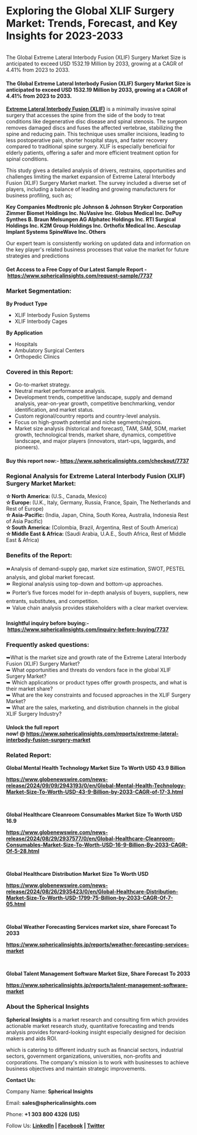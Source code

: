 <div class="wow_read_blog_hdr_img">
<div class="wow_read_blog_hdr_img_innr">
<h1>Exploring the Global XLIF Surgery Market: Trends, Forecast, and Key Insights for 2023-2033</h1>
</div>
<div class="wow_main_float_head_img"><img src="https://www.wowonder.xyz/upload/photos/2025/01/rLwDzoBjtuvKnPuTtZsB_08_7e5c02624b82bdcd626724af557272c8_image.jpg" alt="" /></div>
</div>
<div class="read-blog-container">
<div class="read-blog-desc">
<p class="mb-0">The Global Extreme Lateral Interbody Fusion (XLIF) Surgery Market Size is anticipated to exceed USD 1532.19 Million by 2033, growing at a CAGR of 4.41% from 2023 to 2033.</p>
</div>
<div class="read-content">
<h4><strong>The Global Extreme Lateral Interbody Fusion (XLIF) Surgery Market Size is anticipated to exceed USD 1532.19 Million by 2033, growing at a CAGR of 4.41% from 2023 to 2033.</strong></h4>
<p><a href="https://www.sphericalinsights.com/reports/extreme-lateral-interbody-fusion-surgery-market" target="_blank" rel="noopener"><strong>Extreme Lateral Interbody Fusion (XLIF)</strong></a>&nbsp;is a minimally invasive spinal surgery that accesses the spine from the side of the body to treat conditions like degenerative disc disease and spinal stenosis. The surgeon removes damaged discs and fuses the affected vertebrae, stabilizing the spine and reducing pain. This technique uses smaller incisions, leading to less postoperative pain, shorter hospital stays, and faster recovery compared to traditional spine surgery. XLIF is especially beneficial for elderly patients, offering a safer and more efficient treatment option for spinal conditions.</p>
<p>This study gives a detailed analysis of drivers, restrains, opportunities and challenges limiting the market expansion of Extreme Lateral Interbody Fusion (XLIF) Surgery Market market. The survey included a diverse set of players, including a balance of leading and growing manufacturers for business profiling, such as;</p>
<p><strong>Key Companies Medtronic plc Johnson &amp; Johnson Stryker Corporation Zimmer Biomet Holdings Inc. NuVasive Inc. Globus Medical Inc. DePuy Synthes B. Braun Melsungen AG Alphatec Holdings Inc. RTI Surgical Holdings Inc. K2M Group Holdings Inc. Orthofix Medical Inc. Aesculap Implant Systems SpineWave Inc. Others</strong></p>
<p>Our expert team is consistently working on updated data and information on the key player's related business processes that value the market for future strategies and predictions</p>
<h4><strong>Get Access to a Free Copy of Our Latest Sample Report -&nbsp;<a href="https://www.sphericalinsights.com/request-sample/7737" rel="nofollow">https://www.sphericalinsights.com/request-sample/7737</a></strong></h4>
<h3><strong>Market Segmentation:</strong></h3>
<p><strong>By Product Type</strong></p>
<ul>
<li>XLIF Interbody Fusion Systems</li>
<li>XLIF Interbody Cages</li>
</ul>
<p><strong>By Application</strong></p>
<ul>
<li>Hospitals</li>
<li>Ambulatory Surgical Centers</li>
<li>Orthopedic Clinics</li>
</ul>
<h3>Covered in this Report:</h3>
<ul>
<li>Go-to-market strategy.</li>
<li>Neutral market performance analysis.</li>
<li>Development trends, competitive landscape, supply and demand analysis, year-on-year growth, competitive benchmarking, vendor identification, and market status.</li>
<li>Custom regional/country reports and country-level analysis.</li>
<li>Focus on high-growth potential and niche segments/regions.</li>
<li>Market size analysis (historical and forecast), TAM, SAM, SOM, market growth, technological trends, market share, dynamics, competitive landscape, and major players (innovators, start-ups, laggards, and pioneers).</li>
</ul>
<h4>Buy this report now:-&nbsp;<a href="https://www.sphericalinsights.com/checkout/7737" rel="nofollow">https://www.sphericalinsights.com/checkout/7737</a></h4>
<h3><strong>Regional Analysis for Extreme Lateral Interbody Fusion (XLIF) Surgery Market Market:</strong></h3>
<p><strong>✫ North America:&nbsp;</strong>(U.S., Canada, Mexico)<br /><strong>✫ Europe:&nbsp;</strong>(U.K., Italy, Germany, Russia, France, Spain, The Netherlands and Rest of Europe)<br /><strong>✫ Asia-Pacific:&nbsp;</strong>(India, Japan, China, South Korea, Australia, Indonesia Rest of Asia Pacific)<br /><strong>✫ South America:&nbsp;</strong>(Colombia, Brazil, Argentina, Rest of South America)<br /><strong>✫ Middle East &amp; Africa:&nbsp;</strong>(Saudi Arabia, U.A.E., South Africa, Rest of Middle East &amp; Africa)</p>
<h3>Benefits of the Report:</h3>
<div class="group/conversation-turn relative flex w-full min-w-0 flex-col agent-turn">
<div class="flex-col gap-1 md:gap-3">
<div class="flex max-w-full flex-col flex-grow">
<div class="min-h-8 text-message flex w-full flex-col items-end gap-2 whitespace-normal break-words text-start [.text-message+&amp;]:mt-5" dir="auto" data-message-author-role="assistant" data-message-id="d0e90955-e8ba-4081-a8d5-bb911df12746" data-message-model-slug="gpt-4o-mini">
<div class="flex w-full flex-col gap-1 empty:hidden first:pt-[3px]">
<div class="markdown prose w-full break-words dark:prose-invert light">
<p>⏩Analysis of demand-supply gap, market size estimation, SWOT, PESTEL analysis, and global market forecast.<br />⏩ Regional analysis using top-down and bottom-up approaches.<br />⏩ Porter&rsquo;s five forces model for in-depth analysis of buyers, suppliers, new entrants, substitutes, and competition.<br />⏩ Value chain analysis provides stakeholders with a clear market overview.</p>
</div>
</div>
</div>
</div>
</div>
</div>
<h4>Insightful inquiry before buying:-&nbsp;<a href="https://www.sphericalinsights.com/inquiry-before-buying/7737" rel="nofollow">https://www.sphericalinsights.com/inquiry-before-buying/7737</a></h4>
<h3>Frequently asked questions:</h3>
<div class="group/conversation-turn relative flex w-full min-w-0 flex-col agent-turn">
<div class="flex-col gap-1 md:gap-3">
<div class="flex max-w-full flex-col flex-grow">
<div class="min-h-8 text-message flex w-full flex-col items-end gap-2 whitespace-normal break-words text-start [.text-message+&amp;]:mt-5" dir="auto" data-message-author-role="assistant" data-message-id="26eaade1-e6d0-4814-b4b2-2184afec723f" data-message-model-slug="gpt-4o-mini">
<div class="flex w-full flex-col gap-1 empty:hidden first:pt-[3px]">
<div class="markdown prose w-full break-words dark:prose-invert light">
<p>➥What is the market size and growth rate of the Extreme Lateral Interbody Fusion (XLIF) Surgery Market?<br />➥ What opportunities and threats do vendors face in the global XLIF Surgery Market?<br />➥ Which applications or product types offer growth prospects, and what is their market share?<br />➥ What are the key constraints and focused approaches in the XLIF Surgery Market?<br />➥ What are the sales, marketing, and distribution channels in the global XLIF Surgery Industry?</p>
</div>
</div>
</div>
</div>
</div>
</div>
<h4>Unlock the full report now!&nbsp;@&nbsp;<a href="https://www.sphericalinsights.com/reports/extreme-lateral-interbody-fusion-surgery-market" rel="nofollow">https://www.sphericalinsights.com/reports/extreme-lateral-interbody-fusion-surgery-market</a></h4>
<h3><strong>Related Report:</strong></h3>
<p><strong>Global Mental Health Technology Market Size To Worth USD 43.9 Billion</strong></p>
<p><strong><a href="https://www.globenewswire.com/news-release/2024/09/09/2943193/0/en/Global-Mental-Health-Technology-Market-Size-To-Worth-USD-43-9-Billion-by-2033-CAGR-of-17-3.html" rel="nofollow">https://www.globenewswire.com/news-release/2024/09/09/2943193/0/en/Global-Mental-Health-Technology-Market-Size-To-Worth-USD-43-9-Billion-by-2033-CAGR-of-17-3.html</a></strong></p>
<p><strong>&nbsp;</strong></p>
<p><strong>Global Healthcare Cleanroom Consumables Market Size To Worth USD 16.9&nbsp;</strong></p>
<p><strong><a href="https://www.globenewswire.com/news-release/2024/08/29/2937577/0/en/Global-Healthcare-Cleanroom-Consumables-Market-Size-To-Worth-USD-16-9-Billion-By-2033-CAGR-Of-5-28.html" rel="nofollow">https://www.globenewswire.com/news-release/2024/08/29/2937577/0/en/Global-Healthcare-Cleanroom-Consumables-Market-Size-To-Worth-USD-16-9-Billion-By-2033-CAGR-Of-5-28.html</a></strong></p>
<p><strong>&nbsp;</strong></p>
<p><strong>Global Healthcare Distribution Market Size To Worth USD</strong></p>
<p><strong><a href="https://www.globenewswire.com/news-release/2024/08/26/2935423/0/en/Global-Healthcare-Distribution-Market-Size-To-Worth-USD-1799-75-Billion-by-2033-CAGR-Of-7-05.html" rel="nofollow">https://www.globenewswire.com/news-release/2024/08/26/2935423/0/en/Global-Healthcare-Distribution-Market-Size-To-Worth-USD-1799-75-Billion-by-2033-CAGR-Of-7-05.html</a></strong></p>
<p><strong>&nbsp;</strong></p>
<p><strong>Global Weather Forecasting Services market size, share Forecast To 2033</strong></p>
<p><strong><a href="https://www.sphericalinsights.jp/reports/weather-forecasting-services-market" rel="nofollow">https://www.sphericalinsights.jp/reports/weather-forecasting-services-market</a></strong></p>
<p><strong>&nbsp;</strong></p>
<p><strong>Global Talent Management Software Market Size, Share Forecast To 2033</strong></p>
<p><strong><a href="https://www.sphericalinsights.jp/reports/talent-management-software-market" rel="nofollow">https://www.sphericalinsights.jp/reports/talent-management-software-market</a></strong></p>
<h3><strong>About the Spherical Insights</strong></h3>
<p><strong>Spherical Insights</strong>&nbsp;is a market research and consulting firm which provides actionable market research study, quantitative forecasting and trends analysis provides forward-looking insight especially designed for decision makers and aids ROI.</p>
<p>which is catering to different industry such as financial sectors, industrial sectors, government organizations, universities, non-profits and corporations. The company's mission is to work with businesses to achieve business objectives and maintain strategic improvements.</p>
<p><strong>Contact Us:</strong></p>
<p>Company Name:&nbsp;<strong>Spherical Insights</strong></p>
<p>Email:&nbsp;<strong>sales@sphericalinsights.com</strong></p>
<p>Phone:&nbsp;<strong>+1 303 800 4326 (US)</strong></p>
<p>Follow Us:&nbsp;<strong><a href="https://www.linkedin.com/company/spherical-insight/" rel="nofollow"><u>LinkedIn</u></a>&nbsp;|&nbsp;<a href="https://www.facebook.com/sphericalinsights22" rel="nofollow"><u>Facebook</u></a>&nbsp;|&nbsp;<a href="https://twitter.com/SInsights_US" rel="nofollow"><u>Twitter</u></a></strong></p>
</div>
</div>
